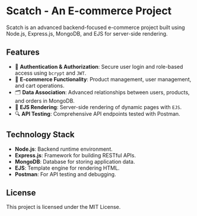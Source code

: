 # Scatch - An E-commerce Project

Scatch is an advanced backend-focused e-commerce project built using Node.js, Express.js, MongoDB, and EJS for server-side rendering.

## Features
- 🔐 **Authentication & Authorization**: Secure user login and role-based access using `bcrypt` and `JWT`.
- 🛒 **E-commerce Functionality**: Product management, user management, and cart operations.
- 🗂️ **Data Association**: Advanced relationships between users, products, and orders in MongoDB.
- 📜 **EJS Rendering**: Server-side rendering of dynamic pages with `EJS`.
- 🔍 **API Testing**: Comprehensive API endpoints tested with Postman.

## Technology Stack
- **Node.js**: Backend runtime environment.
- **Express.js**: Framework for building RESTful APIs.
- **MongoDB**: Database for storing application data.
- **EJS**: Template engine for rendering HTML.
- **Postman**: For API testing and debugging.

## License
This project is licensed under the MIT License.
